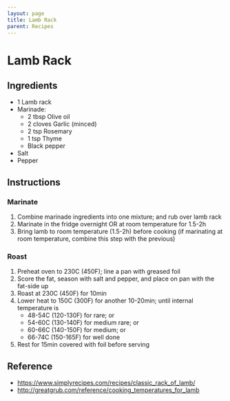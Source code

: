 ```yaml
---
layout: page
title: Lamb Rack
parent: Recipes
---
```


# Lamb Rack

## Ingredients

- 1 Lamb rack
- Marinade:
  - 2 tbsp Olive oil
  - 2 cloves Garlic (minced)
  - 2 tsp Rosemary
  - 1 tsp Thyme
  - Black pepper
- Salt
- Pepper

## Instructions

### Marinate

1. Combine marinade ingredients into one mixture; and rub over lamb rack
2. Marinate in the fridge overnight OR at room temperature for 1.5-2h
3. Bring lamb to room temperature (1.5-2h) before cooking (if marinating at room temperature, combine this step with the previous)

### Roast

1. Preheat oven to 230C (450F); line a pan with greased foil
2. Score the fat, season with salt and pepper, and place on pan with the fat-side up
3. Roast at 230C (450F) for 10min
4. Lower heat to 150C (300F) for another 10-20min; until internal temperature is
   - 48-54C (120-130F) for rare; or
   - 54-60C (130-140F) for medium rare; or
   - 60-66C (140-150F) for medium; or
   - 66-74C (150-165F) for well done
5. Rest for 15min covered with foil before serving

## Reference

- https://www.simplyrecipes.com/recipes/classic_rack_of_lamb/
- http://greatgrub.com/reference/cooking_temperatures_for_lamb

